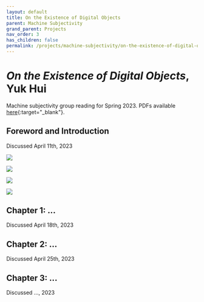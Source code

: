 ```yaml
---
layout: default
title: On the Existence of Digital Objects
parent: Machine Subjectivity
grand_parent: Projects
nav_order: 3
has_children: false
permalink: /projects/machine-subjectivity/on-the-existence-of-digital-objects
---
```


# *On the Existence of Digital Objects*, Yuk Hui
Machine subjectivity group reading for Spring 2023. PDFs available [here](https://drive.google.com/drive/folders/14eLdZmvNeYVRvrB6EcdX18Fs9-mbzxua?usp=sharing){:target="_blank"}.

## Foreword and Introduction
Discussed April 11th, 2023

![](https://interactive-intelligence.github.io/pages/projects/machine-subjectivity/files/1_11.jpg)

![](https://interactive-intelligence.github.io/pages/projects/machine-subjectivity/files/1_12.jpg)

![](https://interactive-intelligence.github.io/pages/projects/machine-subjectivity/files/1_13.jpg)

![](https://interactive-intelligence.github.io/pages/projects/machine-subjectivity/files/1_fullboard.jpg)

## Chapter 1: ...
Discussed April 18th, 2023

## Chapter 2: ...
Discussed April 25th, 2023

## Chapter 3: ...
Discussed ..., 2023
